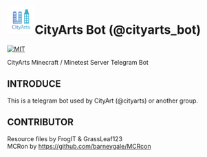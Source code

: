<img align="left" width="64px" src="logo.jpg" />

# CityArts Bot (@cityarts_bot)

[![MIT][s1]][li]

[s1]: https://img.shields.io/badge/License-MIT-blue.svg

[li]: LICENSE

CityArts Minecraft / Minetest Server Telegram Bot

## INTRODUCE

This is a telegram bot used by CityArt (@cityarts) or another group.

## CONTRIBUTOR

Resource files by FrogIT & GrassLeaf123 \
MCRon by https://github.com/barneygale/MCRcon
